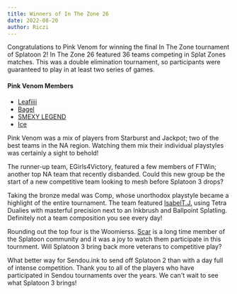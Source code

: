 ```yaml
---
title: Winners of In The Zone 26
date: 2022-08-20
author: Riczi
---
```


Congratulations to Pink Venom for winning the final In The Zone tournament of Splatoon 2! In The Zone 26 featured 36 teams competing in Splat Zones matches. This was a double elimination tournament, so participants were guaranteed to play in at least two series of games.

#### Pink Venom Members

- [Leafiiii](https://sendou.ink/u/leafi)
- [Bagel](https://sendou.ink/u/bagel)
- [SMEXY LEGEND](https://sendou.ink/u/431923570063441922)
- [Ice](https://sendou.ink/u/105390854063034368)

Pink Venom was a mix of players from Starburst and Jackpot; two of the best teams in the NA region. Watching them mix their individual playstyles was certainly a sight to behold!

The runner-up team, EGirls4Victory, featured a few members of FTWin; another top NA team that recently disbanded. Could this new group be the start of a new competitive team looking to mesh before Splatoon 3 drops?

Taking the bronze medal was Comp, whose unorthodox playstyle became a highlight of the entire tournament. The team featured [IsabelT.J.](https://sendou.ink/u/isabeltj) using Tetra Dualies with masterful precision next to an Inkbrush and Ballpoint Splatling. Definitely not a team composition you see every day!

Rounding out the top four is the Woomierss. [Scar](https://sendou.ink/u/129931199383601153) is a long time member of the Splatoon community and it was a joy to watch them participate in this tournment. Will Splatoon 3 bring back more veterans to competitive play?

What better way for Sendou.ink to send off Splatoon 2 than with a day full of intense competition. Thank you to all of the players who have participated in Sendou tournaments over the years. We can't wait to see what Splatoon 3 brings!
